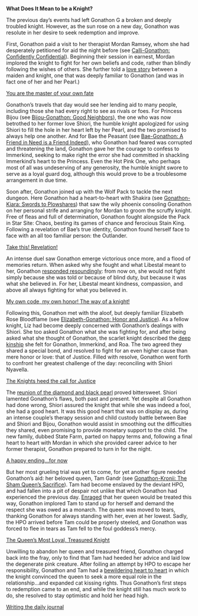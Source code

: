 **What Does It Mean to be a Knight?**

The previous day’s events had left Gonathon G a broken and deeply troubled knight. However, as the sun rose on a new day, Gonathon was resolute in her desire to seek redemption and improve.
 
First, Gonathon paid a visit to her therapist Mordan Ramsey, whom she had desperately petitioned for aid the night before (see [Calli-Gonathon: Confidently Confidential](#edge:mori-calliope-gonathon-g-bottom-1-bottom-3)). Beginning their session in earnest, Mordan implored the knight to fight for her own beliefs and code, rather than blindly following the wishes of others. She further told a [love story](https://youtu.be/alQr5XqoUPs?t=964) between a maiden and knight, one that was deeply familiar to Gonathon (and was in fact one of her and her Pearl.)

[You are the master of your own fate](#embed:https://youtu.be/alQr5XqoUPs?t=1076)

Gonathon’s travels that day would see her lending aid to many people, including those she had every right to see as rivals or foes. For Princess Bijou (see [Bijou-Gonathon: Good Neighbors](#edge:gonathon-g-koseki-bijou-left-3-left-3)), the one who was now betrothed to her former love Shiori, the humble knight apologized for using Shiori to fill the hole in her heart left by her Pearl, and the two promised to always help one another. And for Bae the Peasant (see [Bae-Gonathon: A Friend in Need is a Friend Indeed](#edge:peasant-da-bae-gonathon-g-left-3-right-3)), who Gonathon had feared was corrupted and threatening the land, Gonathon gave her the courage to confess to Immerkind, seeking to make right the error she had committed in shackling Immerkind’s heart to the Princess. Even the Hot Pink One, who perhaps most of all was undeserving of any generosity, the humble knight swore to serve as a loyal guard dog, although this would prove to be a troublesome arrangement in due time. 

Soon after, Gonathon joined up with the Wolf Pack to tackle the next dungeon. Here Gonathon had a heart-to-heart with Shakira (see [Gonathon-Kiara: Swords to Plowshares](#edge:gonathon-g-takanashi-kiara-left-2-bottom-2)) that saw the wily phoenix consoling Gonathon on her personal strife and arranging for Mordan to groom the scruffy knight. Free of fleas and full of determination, Gonathon fought alongside the Pack in Star Site: Chaos, besting its games of chance and ferocious Stain King. Following a revelation of Bae’s true identity, Gonathon found herself face to face with an all too familiar person: the Outlander. 

[Take this! Revelation!](#embed:https://youtu.be/alQr5XqoUPs?t=7292)

An intense duel saw Gonathon emerge victorious once more, and a flood of memories return. When asked why she fought and what Libestal meant to her, Gonathon [responded resoundingly](https://youtu.be/alQr5XqoUPs?t=7383): from now on, she would not fight simply because she was told or because of blind duty, but because it was what she believed in. For her, Libestal meant kindness, compassion, and above all always fighting for what you believed in. 

[My own code, my own honor! The way of a knight!](#embed:https://youtu.be/alQr5XqoUPs?t=7585)

Following this, Gonathon met with the aloof, but deeply familiar Elizabeth Rose Bloodflame (see [Elizabeth-Gonathon: Honor and Justice](#edge:elizabeth-rose-bloodflame-gonathon-g-bottom-1-top-1)). As a fellow knight, Liz had become deeply concerned with Gonathon’s dealings with Shiori. She too asked Gonathon what she was fighting for, and after being asked what she thought of Gonathon, the scarlet knight described the [deep kinship](https://youtu.be/alQr5XqoUPs?t=10855) she felt for Gonathon, Immerkind, and Roa. The two agreed they shared a special bond, and resolved to fight for an even higher cause than mere honor or love: that of Justice. Filled with resolve, Gonathon went forth to confront her greatest challenge of the day: reconciling with Shiori Nyavella. 

[The Knights heed the call for Justice](#embed:https://youtu.be/alQr5XqoUPs?t=10989)

The [reunion of the diamond and black pearl](https://youtu.be/alQr5XqoUPs?t=11506) proved bittersweet. Shiori lamented Gonathon’s flaws, both past and present. Yet despite all Gonathon had done wrong, Shiori assured the knight that while she was indeed a fool, she had a good heart. It was this good heart that was on display as, during an intense couple’s therapy session and child custody battle between Bae and Shiori and Bijou, Gonathon would assist in smoothing out the difficulties they shared, even promising to provide monetary support to the child. The new family, dubbed State Farm, parted on happy terms and, following a final heart to heart with Mordan in which she provided career advice to her former therapist, Gonathon prepared to turn in for the night. 

[A happy ending…for now](#embed:https://youtu.be/alQr5XqoUPs?t=14038)

But her most grueling trial was yet to come, for yet another figure needed Gonathon’s aid: her beloved queen, Tam Gandr (see [Gonathon-Kronii: The Sham Queen’s Sacrifice](#edge:tam-gandr-gonathon-g-right-2-bottom-1)). Tam had become enslaved by the deviant HPO, and had fallen into a pit of despair not unlike that which Gonathon had experienced the previous day. [Enraged](https://youtu.be/alQr5XqoUPs?t=15494) that her queen would be treated this way, Gonathon implored Tam to stand up for herself and demand the respect she was owed as a monarch. The queen was moved to tears, thanking Gonathon for always standing with her, even at her lowest. Sadly, the HPO arrived before Tam could be properly steeled, and Gonathon was forced to flee in tears as Tam fell to the foul goddess’s mercy. 

[The Queen’s Most Loyal, Treasured Knight](#embed:https://youtu.be/alQr5XqoUPs?t=15915)

Unwilling to abandon her queen and treasured friend, Gonathon charged back into the fray, only to find that Tam had heeded her advice and laid low the degenerate pink creature. After foiling an attempt by HPO to escape her responsibility, Gonathon and Tam had a [bewildering heart to heart](https://youtu.be/alQr5XqoUPs?t=18669) in which the knight convinced the queen to seek a more equal role in the relationship…and expanded cat kissing rights. Thus Gonathon’s first steps to redemption came to an end, and while the knight still has much work to do, she resolved to stay optimistic and hold her head high. 

[Writing the daily journal](#embed:https://youtu.be/alQr5XqoUPs?t=16249)

